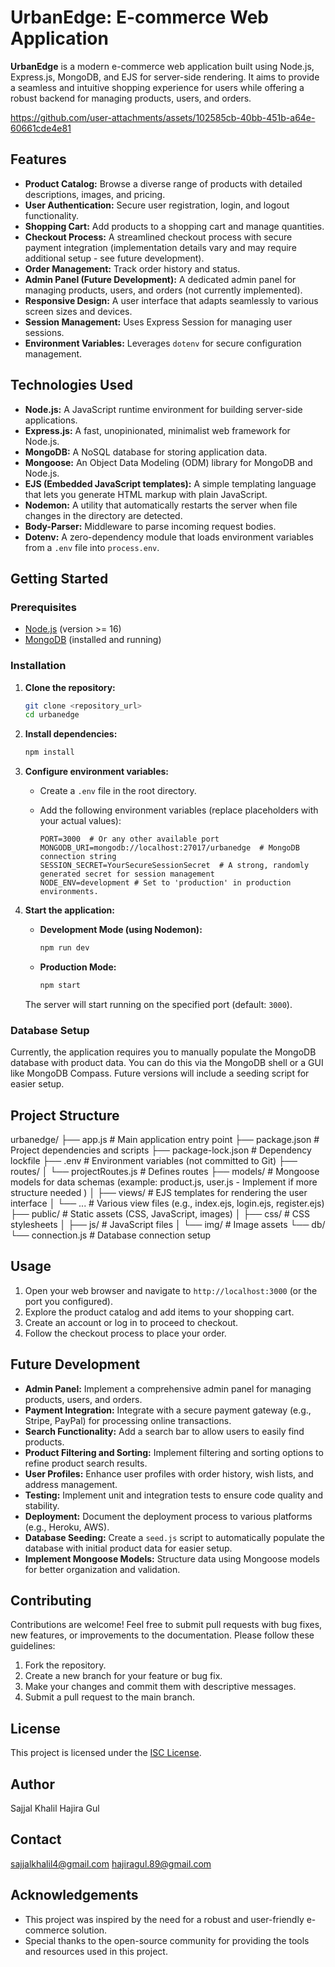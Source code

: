 # UrbanEdge: E-commerce Web Application

**UrbanEdge** is a modern e-commerce web application built using Node.js, Express.js, MongoDB, and EJS for server-side rendering.  It aims to provide a seamless and intuitive shopping experience for users while offering a robust backend for managing products, users, and orders.

https://github.com/user-attachments/assets/102585cb-40bb-451b-a64e-60661cde4e81

## Features

*   **Product Catalog:** Browse a diverse range of products with detailed descriptions, images, and pricing.
*   **User Authentication:** Secure user registration, login, and logout functionality.
*   **Shopping Cart:** Add products to a shopping cart and manage quantities.
*   **Checkout Process:** A streamlined checkout process with secure payment integration (implementation details vary and may require additional setup - see future development).
*   **Order Management:** Track order history and status.
*   **Admin Panel (Future Development):**  A dedicated admin panel for managing products, users, and orders (not currently implemented).
*   **Responsive Design:**  A user interface that adapts seamlessly to various screen sizes and devices.
*   **Session Management:** Uses Express Session for managing user sessions.
*   **Environment Variables:** Leverages `dotenv` for secure configuration management.

## Technologies Used

*   **Node.js:** A JavaScript runtime environment for building server-side applications.
*   **Express.js:** A fast, unopinionated, minimalist web framework for Node.js.
*   **MongoDB:** A NoSQL database for storing application data.
*   **Mongoose:**  An Object Data Modeling (ODM) library for MongoDB and Node.js.
*   **EJS (Embedded JavaScript templates):**  A simple templating language that lets you generate HTML markup with plain JavaScript.
*   **Nodemon:** A utility that automatically restarts the server when file changes in the directory are detected.
*   **Body-Parser:**  Middleware to parse incoming request bodies.
*   **Dotenv:**  A zero-dependency module that loads environment variables from a `.env` file into `process.env`.

## Getting Started

### Prerequisites

*   [Node.js](https://nodejs.org/) (version >= 16)
*   [MongoDB](https://www.mongodb.com/) (installed and running)

### Installation

1.  **Clone the repository:**

    ```bash
    git clone <repository_url>
    cd urbanedge
    ```

2.  **Install dependencies:**

    ```bash
    npm install
    ```

3.  **Configure environment variables:**

    *   Create a `.env` file in the root directory.
    *   Add the following environment variables (replace placeholders with your actual values):

        ```
        PORT=3000  # Or any other available port
        MONGODB_URI=mongodb://localhost:27017/urbanedge  # MongoDB connection string
        SESSION_SECRET=YourSecureSessionSecret  # A strong, randomly generated secret for session management
        NODE_ENV=development # Set to 'production' in production environments.
        ```

4.  **Start the application:**

    *   **Development Mode (using Nodemon):**
        ```bash
        npm run dev
        ```

    *   **Production Mode:**
        ```bash
        npm start
        ```

    The server will start running on the specified port (default: `3000`).

### Database Setup

Currently, the application requires you to manually populate the MongoDB database with product data. You can do this via the MongoDB shell or a GUI like MongoDB Compass. Future versions will include a seeding script for easier setup.
## Project Structure

urbanedge/
├── app.js             # Main application entry point
├── package.json       # Project dependencies and scripts
├── package-lock.json  # Dependency lockfile
├── .env               # Environment variables (not committed to Git)
├── routes/
│ └── projectRoutes.js # Defines routes
├── models/            # Mongoose models for data schemas (example: product.js, user.js - Implement if more structure needed )
│
├── views/              # EJS templates for rendering the user interface
│ └── ...               # Various view files (e.g., index.ejs, login.ejs, register.ejs)
├── public/             # Static assets (CSS, JavaScript, images)
│ ├── css/              # CSS stylesheets
│ ├── js/               # JavaScript files
│ └── img/              # Image assets
└── db/
└── connection.js       # Database connection setup

## Usage

1.  Open your web browser and navigate to `http://localhost:3000` (or the port you configured).
2.  Explore the product catalog and add items to your shopping cart.
3.  Create an account or log in to proceed to checkout.
4.  Follow the checkout process to place your order.

## Future Development

*   **Admin Panel:** Implement a comprehensive admin panel for managing products, users, and orders.
*   **Payment Integration:** Integrate with a secure payment gateway (e.g., Stripe, PayPal) for processing online transactions.
*   **Search Functionality:** Add a search bar to allow users to easily find products.
*   **Product Filtering and Sorting:** Implement filtering and sorting options to refine product search results.
*   **User Profiles:** Enhance user profiles with order history, wish lists, and address management.
*   **Testing:** Implement unit and integration tests to ensure code quality and stability.
*   **Deployment:** Document the deployment process to various platforms (e.g., Heroku, AWS).
*   **Database Seeding:**  Create a `seed.js` script to automatically populate the database with initial product data for easier setup.
*   **Implement Mongoose Models:** Structure data using Mongoose models for better organization and validation.

## Contributing

Contributions are welcome!  Feel free to submit pull requests with bug fixes, new features, or improvements to the documentation.  Please follow these guidelines:

1.  Fork the repository.
2.  Create a new branch for your feature or bug fix.
3.  Make your changes and commit them with descriptive messages.
4.  Submit a pull request to the main branch.

## License

This project is licensed under the [ISC License](LICENSE).

## Author

Sajjal Khalil
Hajira Gul

## Contact

sajjalkhalil4@gmail.com
hajiragul.89@gmail.com


## Acknowledgements

*   This project was inspired by the need for a robust and user-friendly e-commerce solution.
*   Special thanks to the open-source community for providing the tools and resources used in this project.
